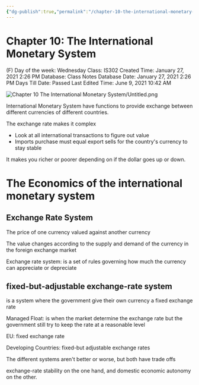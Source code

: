 ```yaml
---
{"dg-publish":true,"permalink":"/chapter-10-the-international-monetary-system/"}
---
```


# Chapter 10: The International Monetary System

(F) Day of the week: Wednesday
Class: IS302
Created Time: January 27, 2021 2:26 PM
Database: Class Notes Database
Date: January 27, 2021 2:26 PM
Days Till Date: Passed
Last Edited Time: June 9, 2021 10:42 AM

![Chapter 10 The International Monetary System/Untitled.png](/img/user/assets/Chapter%2010%20The%20International%20Monetary%20System/Untitled.png)

International Monetary System have functions to provide exchange between different currencies of different countries.

The exchange rate makes it complex

- Look at all international transactions to figure out value
- Imports purchase must equal export sells for the country's currency to stay stable

It makes you richer or poorer depending on if the dollar goes up or down.

# The Economics of the international monetary system

## Exchange Rate System

The price of one currency valued against another currency

The value changes according to the supply and demand of the currency in the foreign exchange market

Exchange rate system: is a set of rules governing how much the currency can appreciate or depreciate

## fixed-but-adjustable exchange-rate system

is a system where the government give their own currency a fixed exchange rate

Managed Float: is when the market determine the exchange rate but the government still try to keep the rate at a reasonable level

EU: fixed  exchange rate

Developing Countries: fixed-but adjustable exchange rates

The different systems aren't better or worse, but both have trade offs

exchange-rate stability on the one hand, and domestic economic
autonomy on the other.
